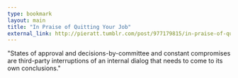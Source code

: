 ```yaml
---
type: bookmark
layout: main
title: "In Praise of Quitting Your Job"
external_link: http://pieratt.tumblr.com/post/977179815/in-praise-of-quitting-your-job
---
```

"States of approval and decisions-by-committee and constant compromises are
third-party interruptions of an internal dialog that needs to come to its own
conclusions."

